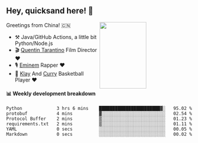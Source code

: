 ## Hey, quicksand here! 🏃
[<img align="right" width="50%" height='180' src="https://quicksandznzn.github.io/image/warriors.jpg">](https://github.com/quicksandznzn)
<!--
[<img align="right" width="50%" src="https://github-readme-stats.vercel.app/api?username=quicksandznzn&theme=dark&show_icons=true">](https://github.com/quicksandznzn)
-->


Greetings from China! 🇨🇳

- ⚒️ Java/GitHub Actions, a little bit Python/Node.js
- 🎬 [Quentin Tarantino](https://www.instagram.com/tarantinoxx/) Film Director ❤️
- 🎙 [Eminem](https://www.instagram.com/eminem/) Rapper ❤️
- 🏀 [Klay](https://www.instagram.com/klaythompson/) And [Curry](https://www.instagram.com/stephencurry30/) Basketball Player ❤️


#### :bar_chart: Weekly development breakdown
<!--START_SECTION:waka-->

```text
Python             3 hrs 6 mins    ███████████████████████▓░   95.02 %
protobuf           4 mins          ▓░░░░░░░░░░░░░░░░░░░░░░░░   02.54 %
Protocol Buffer    2 mins          ▒░░░░░░░░░░░░░░░░░░░░░░░░   01.23 %
requirements.txt   2 mins          ▒░░░░░░░░░░░░░░░░░░░░░░░░   01.11 %
YAML               0 secs          ░░░░░░░░░░░░░░░░░░░░░░░░░   00.05 %
Markdown           0 secs          ░░░░░░░░░░░░░░░░░░░░░░░░░   00.02 %
```

<!--END_SECTION:waka-->
